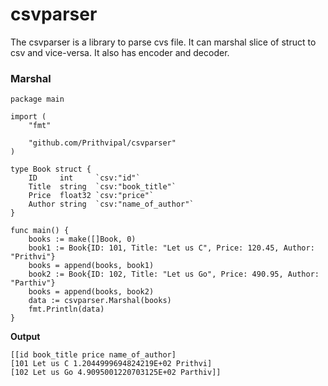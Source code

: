 # csvparser

The csvparser is a library to parse cvs file. It can marshal slice of struct to csv and vice-versa. It also has encoder and decoder.

### Marshal

```
package main

import (
	"fmt"

	"github.com/Prithvipal/csvparser"
)

type Book struct {
	ID     int     `csv:"id"`
	Title  string  `csv:"book_title"`
	Price  float32 `csv:"price"`
	Author string  `csv:"name_of_author"`
}

func main() {
	books := make([]Book, 0)
	book1 := Book{ID: 101, Title: "Let us C", Price: 120.45, Author: "Prithvi"}
	books = append(books, book1)
	book2 := Book{ID: 102, Title: "Let us Go", Price: 490.95, Author: "Parthiv"}
	books = append(books, book2)
	data := csvparser.Marshal(books)
	fmt.Println(data)
}
```

**Output**
```
[[id book_title price name_of_author] 
[101 Let us C 1.2044999694824219E+02 Prithvi] 
[102 Let us Go 4.9095001220703125E+02 Parthiv]]
```
